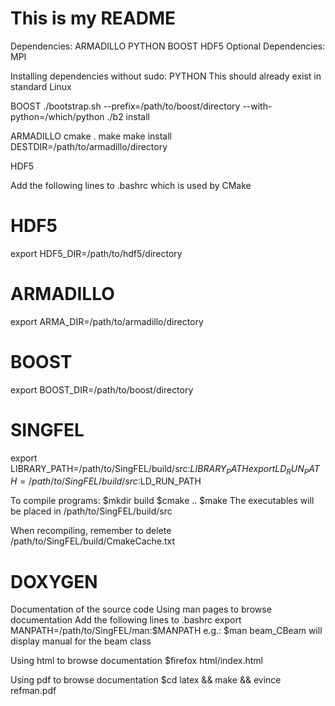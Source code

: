 # This is my README

Dependencies:
ARMADILLO
PYTHON
BOOST
HDF5
Optional Dependencies:
MPI

Installing dependencies without sudo:
PYTHON
This should already exist in standard Linux

BOOST
./bootstrap.sh --prefix=/path/to/boost/directory --with-python=/which/python
./b2 install

ARMADILLO
cmake .
make
make install DESTDIR=/path/to/armadillo/directory

HDF5


Add the following lines to .bashrc which is used by CMake
# HDF5
export HDF5_DIR=/path/to/hdf5/directory
# ARMADILLO
export ARMA_DIR=/path/to/armadillo/directory
# BOOST
export BOOST_DIR=/path/to/boost/directory

# SINGFEL
export LIBRARY_PATH=/path/to/SingFEL/build/src:$LIBRARY_PATH
export LD_RUN_PATH=/path/to/SingFEL/build/src:$LD_RUN_PATH

To compile programs:
$mkdir build
$cmake ..
$make
The executables will be placed in /path/to/SingFEL/build/src

When recompiling, remember to delete /path/to/SingFEL/build/CmakeCache.txt

# DOXYGEN
Documentation of the source code
Using man pages to browse documentation
Add the following lines to .bashrc
export MANPATH=/path/to/SingFEL/man:$MANPATH
e.g.: $man beam_CBeam
will display manual for the beam class

Using html to browse documentation
$firefox html/index.html

Using pdf to browse documentation
$cd latex && make && evince refman.pdf
